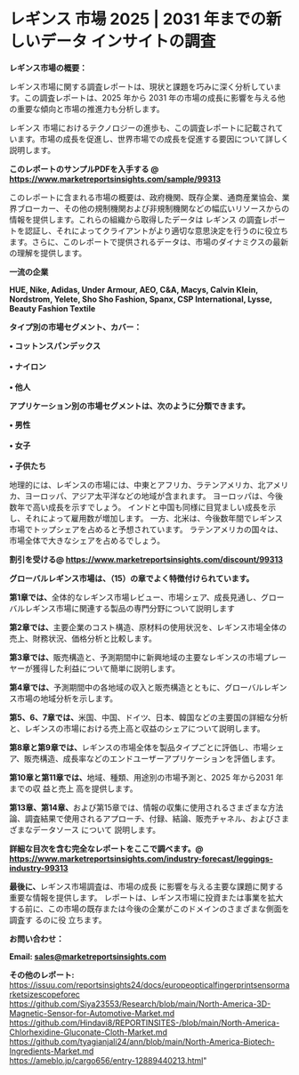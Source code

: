 # レギンス 市場 2025 | 2031 年までの新しいデータ インサイトの調査

<strong><b>レギンス市場の概要：</b></strong>

レギンス市場に関する調査レポートは、現状と課題を巧みに深く分析しています。この調査レポートは、2025 年から 2031 年の市場の成長に影響を与える他の重要な傾向と市場の推進力も分析します。

レギンス 市場におけるテクノロジーの進歩も、この調査レポートに記載されています。市場の成長を促進し、世界市場での成長を促進する要因について詳しく説明します。

<strong>このレポートのサンプルPDFを入手する @ <a href=https://www.marketreportsinsights.com/sample/99313>https://www.marketreportsinsights.com/sample/99313</a></strong>

このレポートに含まれる市場の概要は、政府機関、既存企業、通商産業協会、業界ブローカー、その他の規制機関および非規制機関などの幅広いリソースからの情報を提供します。これらの組織から取得したデータは レギンス の調査レポートを認証し、それによってクライアントがより適切な意思決定を行うのに役立ちます。さらに、このレポートで提供されるデータは、市場のダイナミクスの最新の理解を提供します。

<strong>一流の企業</strong>

<strong><b>HUE, Nike, Adidas, Under Armour, AEO, C&A, Macys, Calvin Klein, Nordstrom, Yelete, Sho Sho Fashion, Spanx, CSP International, Lysse, Beauty Fashion Textile</b></strong>

<strong><b>タイプ別の市場セグメント、カバー：</b></strong>

<strong>• コットンスパンデックス<br><br>• ナイロン<br><br>• 他人</strong>

<strong><b>アプリケーション別の市場セグメントは、次のように分類できます。</b></strong>

<strong>• 男性<br><br>• 女子<br><br>• 子供たち</strong>

 地理的には、レギンスの市場には、中東とアフリカ、ラテンアメリカ、北アメリカ、ヨーロッパ、アジア太平洋などの地域が含まれます。 ヨーロッパは、今後数年で高い成長を示すでしょう。 インドと中国も同様に目覚ましい成長を示し、それによって雇用数が増加します。 一方、北米は、今後数年間でレギンス市場でトップシェアを占めると予想されています。 ラテンアメリカの国々は、市場全体で大きなシェアを占めるでしょう。

<strong>割引を受ける@ <a href=https://www.marketreportsinsights.com/discount/99313>https://www.marketreportsinsights.com/discount/99313</a></strong>

<strong><b>グローバルレギンス市場は、（15）の章でよく特徴付けられています。</b></strong>

<strong><b>第</b></strong><strong><b>1章では、</b></strong>全体的なレギンス市場レビュー、市場シェア、成長見通し、グローバルレギンス市場に関連する製品の専門分野について説明します

<strong><b>第2章では、</b></strong>主要企業のコスト構造、原材料の使用状況を、レギンス市場全体の売上、財務状況、価格分析と比較します。

<strong><b>第3章では、</b></strong>販売構造と、予測期間中に新興地域の主要なレギンスの市場プレーヤーが獲得した利益について簡単に説明します。

<strong><b>第4章では、</b></strong>予測期間中の各地域の収入と販売構造とともに、グローバルレギンス市場の地域分析を示します。

<strong><b>第5、6、7章では、</b></strong>米国、中国、ドイツ、日本、韓国などの主要国の詳細な分析と、レギンスの市場における売上高と収益のシェアについて説明します。

<strong><b>第8章と第9章では、</b></strong>レギンスの市場全体を製品タイプごとに評価し、市場シェア、販売構造、成長率などのエンドユーザーアプリケーションを評価します。

<strong><b>第10章と第11章では、</b></strong>地域、種類、用途別の市場予測と、2025 年から2031 年までの収 益と売上 高を提供します。

<strong><b>第13章、第14章、</b></strong>および第15章では、情報の収集に使用されるさまざまな方法論、調査結果で使用されるアプローチ、付録、結論、販売チャネル、およびさまざまなデータソース について 説明します。

<strong>詳細な目次を含む完全なレポートをここで調べます。@ <a href=https://www.marketreportsinsights.com/industry-forecast/leggings-industry-99313>https://www.marketreportsinsights.com/industry-forecast/leggings-industry-99313</a></strong>

<strong><b>最後に、</b></strong>レギンス市場調査は、市場の成長 に影響を</a>与える主要な課題に関する重要な情報を提供します。 レポートは、レギンス市場に投資または事業を拡大する前に、この市場の既存または今後の企業がこのドメインのさまざまな側面を調査す るのに役 立ちます。

<strong><b>お問い合わせ：</b></strong>

<strong>Email: </strong><a href=mailto:sales@marketreportsinsights.com><strong>sales@marketreportsinsights.com</strong></a>

<strong>その他のレポート:</strong>
<br>
<a href=https://issuu.com/reportsinsights24/docs/europeopticalfingerprintsensormarketsizescopeforec>https://issuu.com/reportsinsights24/docs/europeopticalfingerprintsensormarketsizescopeforec</a>
<br>
<a href=https://github.com/Siya23553/Research/blob/main/North-America-3D-Magnetic-Sensor-for-Automotive-Market.md>https://github.com/Siya23553/Research/blob/main/North-America-3D-Magnetic-Sensor-for-Automotive-Market.md</a>
<br>
<a href=https://github.com/Hindavi8/REPORTINSITES-/blob/main/North-America-Chlorhexidine-Gluconate-Cloth-Market.md>https://github.com/Hindavi8/REPORTINSITES-/blob/main/North-America-Chlorhexidine-Gluconate-Cloth-Market.md</a>
<br>
<a href=https://github.com/tyagianjali24/ann/blob/main/North-America-Biotech-Ingredients-Market.md>https://github.com/tyagianjali24/ann/blob/main/North-America-Biotech-Ingredients-Market.md</a>
<br>
<a href=https://ameblo.jp/cargo656/entry-12889440213.html>https://ameblo.jp/cargo656/entry-12889440213.html</a>"
